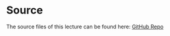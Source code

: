 # Source

The source files of this lecture can be found here: [GitHub Repo](https://github.com/dyweb/course/tree/master/web/2016-spring/instant-php/src)
